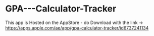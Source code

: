 # GPA---Calculator-Tracker

This app is Hosted on the AppStore - do Download with the link -> https://apps.apple.com/ae/app/gpa-calculator-tracker/id6737241134
